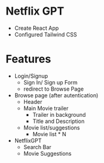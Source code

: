 # Netflix GPT

- Create React App
- Configured Tailwind CSS


# Features
- Login/Signup
    - Sign In/ Sign up Form
    - redirect to Browse Page
- Browse page (after autentication)
    - Header
    - Main Movie trailer 
        - Trailer in background
        - Title and Description
    - Movie list/suggestions
        - Movie list * N
- NetflixGPT
    - Search Bar
    - Movie Suggestions